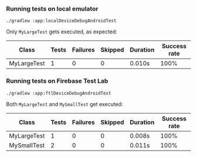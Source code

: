 ### Running tests on local emulator

```shell
./gradlew :app:localDeviceDebugAndroidTest
```

Only `MyLargeTest` gets executed, as expected:

| Class       | Tests | Failures | Skipped | Duration | Success rate |
|-------------|-------|----------|---------|----------|--------------|
| MyLargeTest | 1     | 0        | 0       | 0.010s   | 100%         |

### Running tests on Firebase Test Lab

```shell
./gradlew :app:ftlDeviceDebugAndroidTest
```

Both `MyLargeTest` and `MySmallTest` get executed:

| Class       | Tests | Failures | Skipped | Duration | Success rate |
|-------------|-------|----------|---------|----------|--------------|
| MyLargeTest | 1     | 0        | 0       | 0.008s   | 100%         |
| MySmallTest | 2     | 0        | 0       | 0.011s   | 100%         |
